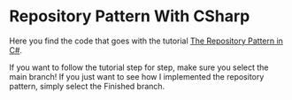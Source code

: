 # Repository Pattern With CSharp

Here you find the code that goes with the tutorial [The Repository Pattern in C#](https://kenslearningcurve.com/tutorials/the-repository-pattern-in-c/).

If you want to follow the tutorial step for step, make sure you select the main branch! If you just want to see how I implemented the repository pattern, simply select the Finished branch.

